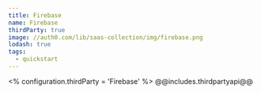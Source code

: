 ```yaml
---
title: Firebase
name: Firebase
thirdParty: true
image: //auth0.com/lib/saas-collection/img/firebase.png
lodash: true
tags:
  - quickstart
---
```

<% configuration.thirdParty = 'Firebase' %>
@@includes.thirdpartyapi@@
